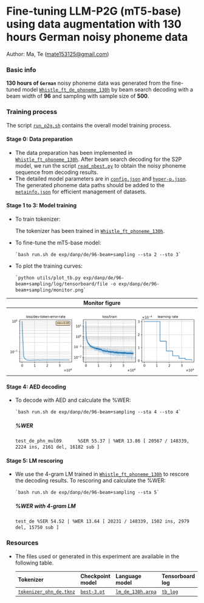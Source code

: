 # Fine-tuning LLM-P2G (mT5-base) using data augmentation with 130 hours German noisy phoneme data
Author: Ma, Te (mate153125@gmail.com)
### Basic info

__130 hours of `German`__ noisy phoneme data was generated from the fine-tuned model [`Whistle_ft_de_phoneme_130h`](../../../Crosslingual/de/Whistle_ft_phoneme_130h/readme.md) by beam search decoding with a beam width of __96__ and sampling with sample size of __500__. 


### Training process

The script [`run_p2g.sh`](../../../../run_p2g.sh) contains the overall model training process.

#### Stage 0: Data preparation
* The data preparation has been implemented in [`Whistle_ft_phoneme_130h`](../../../Crosslingual/de/Whistle_ft_phoneme_130h/readme.md). After beam search decoding for the S2P model, we run the script [`read_nbest.py`](../../../../local/read_nbest.py) to obtain the noisy phoneme sequence from decoding results.
* The detailed model parameters are in [`config.json`](config.json) and [`hyper-p.json`](hyper-p.json). The generated phoneme data paths should be added to the [`metainfo.json`](../../../data/metainfo.json) for efficient management of datasets.

#### Stage 1 to 3: Model training


* To train tokenizer:

   The tokenizer has been trained in [`Whistle_ft_phoneme_130h`](../../../Crosslingual/de/Whistle_ft_phoneme_130h/readme.md).

* To fine-tune the mT5-base model:

      `bash run.sh de exp/danp/de/96-beam+sampling --sta 2 --sto 3`
* To plot the training curves:

      `python utils/plot_tb.py exp/danp/de/96-beam+sampling/log/tensorboard/file -o exp/danp/de/96-beam+sampling/monitor.png`

|    Monitor figure   |
|:-----------------------:|
|![tb-plot](./monitor.png)|

#### Stage 4: AED decoding
* To decode with AED and calculate the %WER:

      `bash run.sh de exp/danp/de/96-beam+sampling --sta 4 --sto 4`

   ##### %WER
   ```
   test_de_phn_mul09      %SER 55.37 | %WER 13.86 [ 20567 / 148339, 2224 ins, 2161 del, 16182 sub ]
   ```

#### Stage 5: LM rescoring

* We use the 4-gram LM trained in [`Whistle_ft_phoneme_130h`](../../../Crosslingual/de/Whistle_ft_phoneme_130h/readme.md) to rescore the decoding results.
To rescoring and calculate the %WER:

      `bash run.sh de exp/danp/de/96-beam+sampling --sta 5`

   ##### %WER with 4-gram LM
   ```
   test_de %SER 54.52 | %WER 13.64 [ 20231 / 148339, 1502 ins, 2979 del, 15750 sub ]
   ```

### Resources
* The files used or generated in this experiment are available in the following table.

    | Tokenizer | Checkpoint model | Language model | Tensorboard log |
   | ----------- | ----------- | ----------- | ----------- |
   |  [`tokenizer_phn_de.tknz`](http://cat-ckpt.oss-cn-beijing.aliyuncs.com/cat-multilingual/cv-lang10/dict/de/tokenizer_phn_de.tknz?OSSAccessKeyId=LTAI5tF9KeigLW4UoLbK9vnJ&Expires=1780655530&Signature=sZpxg5fqgb7x7mBiO41eASYDm1A%3D) | [`best-3.pt`](http://cat-ckpt.oss-cn-beijing.aliyuncs.com/cat-multilingual/llm-p2g/exp/de/96-beam%2Bsampling_best-3.pt?OSSAccessKeyId=LTAI5tF9KeigLW4UoLbK9vnJ&Expires=2064491030&Signature=hlN8xMGFO5YQ%2BtKAu9juCVzz7ms%3D) | [`lm_de_130h.arpa`](http://cat-ckpt.oss-cn-beijing.aliyuncs.com/cat-multilingual/cv-lang10/dict/de/lm_de_130h_4gram.arpa?OSSAccessKeyId=LTAI5tF9KeigLW4UoLbK9vnJ&Expires=2064482365&Signature=d9O7zLIJ1mGmhoXSYo9Vd0i1UDQ%3D) | [`tb_log`](http://cat-ckpt.oss-cn-beijing.aliyuncs.com/cat-multilingual/llm-p2g/exp/de/tb_log_96-beam%2Bsampling.tar.gz?OSSAccessKeyId=LTAI5tF9KeigLW4UoLbK9vnJ&Expires=2064491054&Signature=5e5gu4koMjQmz%2Fsca0he1Vkq4N8%3D) |


